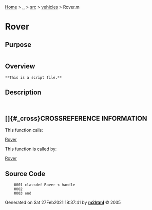 [Home](../../../../index.html) \> [..](#) \> [src](#) \>
[vehicles](index.md) \> Rover.m



# Rover

## Purpose 

``` 
```

## Overview 

``` 
**This is a script file.**
```

## Description 

```
 

```

## []{#_cross}CROSSREFERENCE INFORMATION 

This function calls:

   [Rover](Rover.md)

This function is called by:

   [Rover](Rover.md)

## Source Code 

```
    0001 classdef Rover < handle
    0002     
    0003 end
```



Generated on Sat 27Feb2021 18:37:41 by
**[m2html](http://www.artefact.tk/software/matlab/m2html/ "Matlab Documentation in HTML")**
© 2005